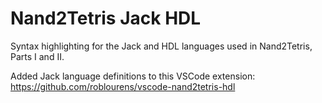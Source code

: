 # Nand2Tetris Jack HDL

Syntax highlighting for the Jack and HDL languages used in Nand2Tetris, Parts I and II.

Added Jack language definitions to this VSCode extension: https://github.com/roblourens/vscode-nand2tetris-hdl